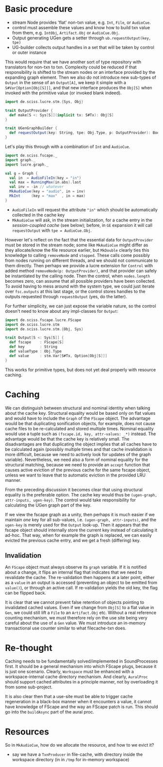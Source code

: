 # Basic procedure

- stream Node provides 'flat' non-txn value, e.g. `Int`, `File`, or `AudioCue`.
- control must assemble these values and know how to build txn value from
  them, e.g. `IntObj`, `Artifact.Obj` or `AudioCue.Obj`.
- Output generating UGen gets a setter through `ub.requestOutput(key, tpe)`
- UG-builder collects output handles in a set that will be taken by
  control or outer instance

This would require that we have another sort of type repository with
translators for non-txn to txn. Complexity could be reduced if that responsibility
is shifted to the stream nodes or an interface provided by the expanding graph element.
Then we also do not introduce new sub-types of `Output` in the sense of an `Output[A]`,
we keep it simple with a `S#Var[Option[Obj[S]]]`, and that new interface produces
the `Obj[S]` when invoked with the primitive value (or invoked blank indeed).

```scala
import de.sciss.lucre.stm.{Sys, Obj}

trait OutputProvider {
  def make[S <: Sys[S]](implicit tx: S#Tx): Obj[S]
}

trait UGenGraphBuilder {
  def requestOutput(key: String, tpe: Obj.Type, p: OutputProvider): Boolean
}
```

Let's play this through with a combination of `Int` and `AudioCue`.

```scala
import de.sciss.fscape._
import graph._
import lucre.graph._

val g = Graph {
  val in  = AudioFileIn(key = "in")
  val max = RunningMax(in.abs).last
  val inv = -in // whatever
  MkAudioCue(key = "audio", in = inv)
  MkInt     (key = "max"  , in = max)
}
```

- `AudioFileIn` will request the attribute `"in"` which should be automatically
  collected in the cache key
- `MkAudioCue` will ask, in the stream initialization, for a cache entry in 
  the _session-coupled cache_ (see below); before, in `GE` expansion it will
  call `requestOutput` with `tpe = AudioCue.Obj`.
  
However let's reflect on the fact that the essential data for `OutputProvider` must be stored
in the stream node; some like `MkAudioCue` might differ as they allocate/know the file resource
earlier, but `MkDouble` clearly ties this knowledge to calling `removeNode` and `stopped`. These
calls come possibly from nodes running on different threads, and we should not communicate to them
directly. Then perhaps we provide a lucre extension for `Control` with added method
`removeNode(p: OutputProvider)`, and that provider can safely be instantiated by the calling node.
Then the control, when `nodes.length` becomes zero, can assume that all possible providers have
been collected. To avoid having to mess around with the system type, we could just iterate over
`fsc.outputs` at this last stage, or the control stores handles to the outputs requested through
`requestOutput` (yes, do the latter).

For further simplicity, we can just expose the variable nature, so the control doesn't need to
know about any impl-classes for `Output`:

```scala
import de.sciss.fscape.lucre.FScape
import de.sciss.lucre.stm
import de.sciss.lucre.stm.{Obj, Sys}

trait Output[S <: Sys[S]] {
  def fscape    : FScape[S]
  def key       : String
  def valueType : Obj.Type
  def value     : stm.Var[S#Tx, Option[Obj[S]]]
}
```

This works for primitive types, but does not yet deal properly with resource caching.

# Caching

We can distinguish between structural and nominal identity when talking about the cache key.
Structural equality would be based only on flat values and would have to include the `Graph`
of the `FScape` object. The advantage would be that duplicating sonification objects, for
example, does not cause cache files to be re-calculated and stored multiple times. Nominal
equality would use a tuple such as `(fscape.id, key, attr-values: _*)` instead. The advantage
would be that the cache key is relatively small. The disadvantages are that duplicating the
object implies that all caches have to be calculated again (possibly multiple times and that
cache invalidation is more difficult, because we need to actively look for updates of the
graph variable). Nevertheless, we need also a form of nominal equality for the structural
matching, because we need to provide an `accept` function that causes active eviction of the
previous cache for the same fscape object, unless we want to leave that to automatic eviction
in the provided LRU manner.

From the preceding discussion it becomes clear that using structural equality is the preferable
option. The cache key would thus be `(ugen-graph, attr-inputs, ugen-key)`. The control would take 
responsibility for calculating the UGen graph part of the key.

If we view the fscape graph as a unity, then perhaps it is much easier if we maintain _one_
key for all sub-values, i.e. `(ugen-graph, attr-inputs)`, and the `ugen-key` is merely used
for the `Output` look-up. Then it appears that the fscape object should internally store
the current key instead of calculating it ad-hoc. That way, when for example the graph is
replaced, we can easily evicted the previous cache entry, and we get a fresh (differing)
key.

## Invalidation

An `FScape` object must always observe its `graph` variable. If it is notified about
a change, it flips an internal flag that indicates that we need to revalidate the cache. The
re-validation then happens at a later point, either as a `value` in an output is accessed
(preventing an object to be emitted from `value()`), or through an active call. If re-validation yields
the old key, the flag can be flipped back.

It is clear that we cannot prevent false retention of objects pointing to invalidated
cached values. Even if we change from `Obj[S]` to a flat value in `Gen`, we could still
lift a `File` to an `Artifact.Obj` etc. Without a real reference counting mechanism, we
must therefore rely on the use site being very careful about the use of a `Gen` value.
We must introduce an in-memory transactional use counter similar to what filecache-txn
does.

# Re-thought

Caching needs to be fundamentally solved/implemented in SoundProcesses first. It should be
a general mechanism into which FScape plugs, because it is just one scenario. Clearly, `Workspace`
must be enhanced with a workspace-internal cache directory mechanism. And clearly, `AuralProc`
should support cached attributes in a principle manner, not by overloading it from some sub-project.

It is also clear then that a use-site must be able to trigger cache regeneration in a black-box
manner when it encounters a value, it cannot have knowledge of FScape and the way an FScape patch
is run. This should go into the `buildAsync` part of the aural proc.

# Resources

So in `MkAudioCue`, how do we allocate the resource, and how to we evict it?

- say we have a `TxnProducer` in file-cache, with directory inside the workspace directory
  (in in `/tmp` for in-memory workspace)
